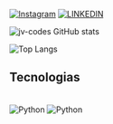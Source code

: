 [![Instagram](https://img.shields.io/badge/Instagram-E4405F?style=for-the-badge&logo=instagram&logoColor=white)](https://www.instagram.com/jv.codes?igsh=OGd6a3Nxc3RjeXdy)
[![LINKEDIN](https://img.shields.io/badge/LinkedIn-0077B5?style=for-the-badge&logo=linkedin&logoColor=white)]()

![jv-codes GitHub stats](https://github-readme-stats.vercel.app/api?username=jv-codes&show_icons=true&theme=radical)

![Top Langs](https://github-readme-stats.vercel.app/api/top-langs/?username=jv-codes&hide_progress=true)

## Tecnologias

<div style="display: inline_block"><br/>
    <img align= "center" alt="Python" src="https://img.shields.io/badge/Python-3776AB?style=for-the-badge&logo=python&logoColor=white"/>
    <img align= "center" alt="Python" src="https://img.shields.io/badge/Java-ED8B00?style=for-the-badge&logo=openjdk&logoColor=white"/>
<div><br/>
